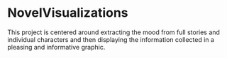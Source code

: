 NovelVisualizations
===================

This project is centered around extracting the mood from full stories and individual characters and then
displaying the information collected in a pleasing and informative graphic. 
